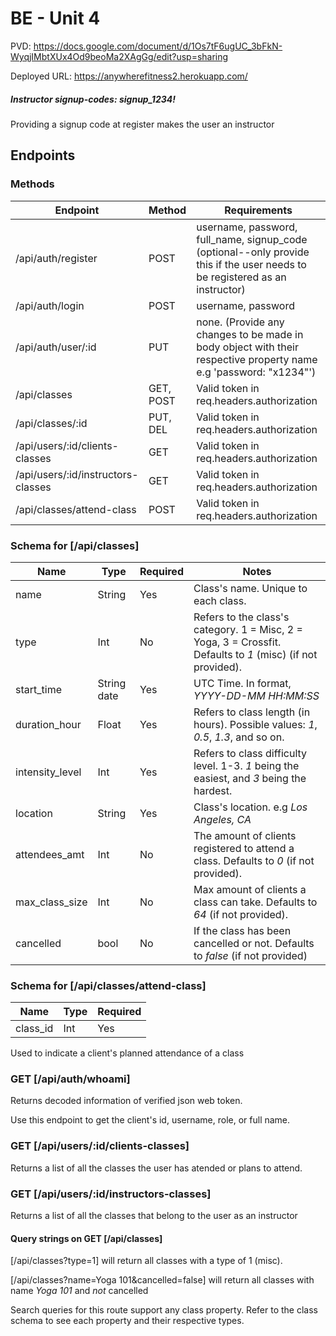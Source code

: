 # BE - Unit 4

PVD: https://docs.google.com/document/d/1Os7tF6ugUC_3bFkN-WyqjIMbtXUx4Od9beoMa2XAgGg/edit?usp=sharing

Deployed URL: https://anywherefitness2.herokuapp.com/

##### Instructor signup-codes: signup_1234!
Providing a signup code at register makes the user an instructor

## Endpoints

### Methods
| Endpoint | Method | Requirements |
|----------|--------|--------------|
| /api/auth/register | POST | username, password, full_name, signup_code (optional--only provide this if the user needs to be registered as an instructor) |
| /api/auth/login | POST | username, password |
| /api/auth/user/:id | PUT | none. (Provide any changes to be made in body object with their respective property name e.g 'password: "x1234"') |
| /api/classes | GET, POST | Valid token in req.headers.authorization |
| /api/classes/:id | PUT, DEL | Valid token in req.headers.authorization |
| /api/users/:id/clients-classes | GET | Valid token in req.headers.authorization |
| /api/users/:id/instructors-classes | GET | Valid token in req.headers.authorization |
| /api/classes/attend-class | POST | Valid token in req.headers.authorization |

### Schema for [/api/classes]
| Name            | Type        | Required | Notes                                                                                                       |
|-----------------|-------------|----------|-------------------------------------------------------------------------------------------------------------|
| name            | String      | Yes      | Class's name. Unique to each class.                                                                         |
| type            | Int         | No       | Refers to the class's category. 1 = Misc, 2 = Yoga, 3 = Crossfit. Defaults to _1_ (misc) (if not provided). |
| start_time      | String date | Yes      | UTC Time. In format, _YYYY-DD-MM HH:MM:SS_                                                                  |
| duration_hour   | Float       | Yes      | Refers to class length (in hours). Possible values: _1_,  _0.5_, _1.3_, and so on.                          |
| intensity_level | Int         | Yes      | Refers to class difficulty level. 1-3. _1_ being the easiest, and _3_ being the hardest.                    |
| location        | String      | Yes      | Class's location. e.g _Los Angeles, CA_                                                                     |
| attendees_amt   | Int         | No       | The amount of clients registered to attend a class. Defaults to _0_ (if not provided).                      |
| max_class_size  | Int         | No       | Max amount of clients a class can take. Defaults to _64_ (if not provided).                                 |
| cancelled       | bool        | No       | If the class has been cancelled or not. Defaults to _false_ (if not provided)                               |

### Schema for [/api/classes/attend-class]
| Name            | Type        | Required |
|-----------------|-------------|----------|
| class_id        | Int         | Yes      |

Used to indicate a client's planned attendance of a class

### GET [/api/auth/whoami]
Returns decoded information of verified json web token. 

Use this endpoint to get the client's id, username, role, or full name.

### GET [/api/users/:id/clients-classes]
Returns a list of all the classes the user has atended or plans to attend.

### GET [/api/users/:id/instructors-classes]
Returns a list of all the classes that belong to the user as an instructor

#### Query strings on GET [/api/classes]
[/api/classes?type=1] will return all classes with a type of 1 (misc).

[/api/classes?name=Yoga 101&cancelled=false] will return all classes with name _Yoga 101_ and _not_ cancelled

Search queries for this route support any class property. Refer to the class schema to see each property and their respective types.
